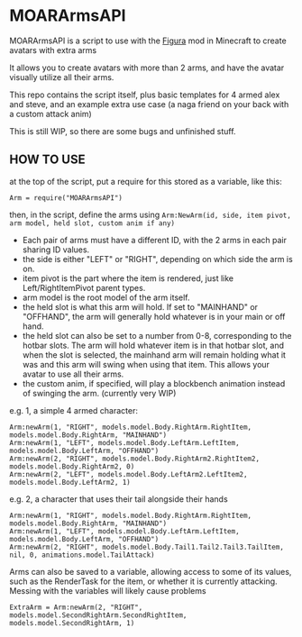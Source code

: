 # MOARArmsAPI

MOARArmsAPI is a script to use with the [Figura](https://www.curseforge.com/minecraft/mc-mods/figura "Figura on CurseForge") mod in Minecraft to create avatars with extra arms

It allows you to create avatars with more than 2 arms, and have the avatar visually utilize all their arms.

This repo contains the script itself, plus basic templates for 4 armed alex and steve, and an example extra use case \(a naga friend on your back with a custom attack anim\)

This is still WIP, so there are some bugs and unfinished stuff.

## HOW TO USE

at the top of the script, put a require for this stored as a variable, like this:

    Arm = require("MOARArmsAPI")

then, in the script, define the arms using `Arm:NewArm(id, side, item pivot, arm model, held slot, custom anim if any)`

* Each pair of arms must have a different ID, with the 2 arms in each pair sharing ID values.
* the side is either "LEFT" or "RIGHT", depending on which side the arm is on.
* item pivot is the part where the item is rendered, just like Left/RightItemPivot parent types.
* arm model is the root model of the arm itself.
* the held slot is what this arm will hold. If set to "MAINHAND" or "OFFHAND", the arm will generally hold whatever is in your main or off hand.
* the held slot can also be set to a number from 0-8, corresponding to the hotbar slots. The arm will hold whatever item is in that hotbar slot, and when the slot is selected, the mainhand arm will remain holding what it was and this arm will swing when using that item. This allows your avatar to use all their arms.
* the custom anim, if specified, will play a blockbench animation instead of swinging the arm. \(currently very WIP\)

e.g. 1, a simple 4 armed character:

    Arm:newArm(1, "RIGHT", models.model.Body.RightArm.RightItem, models.model.Body.RightArm, "MAINHAND")
    Arm:newArm(1, "LEFT", models.model.Body.LeftArm.LeftItem, models.model.Body.LeftArm, "OFFHAND")
    Arm:newArm(2, "RIGHT", models.model.Body.RightArm2.RightItem2, models.model.Body.RightArm2, 0)
    Arm:newArm(2, "LEFT", models.model.Body.LeftArm2.LeftItem2, models.model.Body.LeftArm2, 1)

e.g. 2, a character that uses their tail alongside their hands

    Arm:newArm(1, "RIGHT", models.model.Body.RightArm.RightItem, models.model.Body.RightArm, "MAINHAND")
    Arm:newArm(1, "LEFT", models.model.Body.LeftArm.LeftItem, models.model.Body.LeftArm, "OFFHAND")
    Arm:newArm(2, "RIGHT", models.model.Body.Tail1.Tail2.Tail3.TailItem, nil, 0, animations.model.TailAttack)

Arms can also be saved to a variable, allowing access to some of its values, such as the RenderTask for the item, or whether it is currently attacking.
Messing with the variables will likely cause problems

    ExtraArm = Arm:newArm(2, "RIGHT", models.model.SecondRightArm.SecondRightItem, models.model.SecondRightArm, 1)